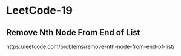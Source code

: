 # LeetCode-19
## Remove Nth Node From End of List
https://leetcode.com/problems/remove-nth-node-from-end-of-list/
